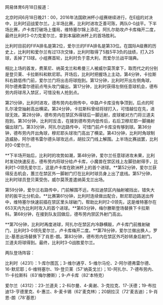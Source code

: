 网易体育6月18日报道：

北京时间6月18日晚21：00，2016年法国欧洲杯小组赛继续进行，在E组的对决中，比利时迎战爱尔兰。上半场比赛，比利时进攻乏善可陈，两队0-0战平。下半场比赛，卢卡库打破场上僵局，维特塞尔锦上添花，阿扎尔助攻卢卡库梅开二度，最终比利时3-0力克爱尔兰，拿到本届欧洲杯上的首场胜利。

比利时目前的FIFA排名是第2位，爱尔兰的FIFA排名是第33位。在国际A级赛的历史上，比利时和爱尔兰有过13次交锋，比利时取得了5胜5平3负的战绩，打入25球，丢掉了13球。小组赛首轮，比利时负于意大利，而爱尔兰战平瑞典。

相比上场的首发，费莱尼、纳英戈兰和希曼三人被威尔莫茨拿下，取而代之的分别是登贝莱、卡拉斯科和默尼耶。开场后，比利时把握场上主动，第4分钟，卡拉斯科右路低传门前，爱尔兰门将出击将球抱到。第12分钟，比利时开出左侧角球，阿尔德弗雷尔德前点甩头攻门偏出。第17分钟，比利时获得左侧任意球机会，德布劳内将球吊入禁区，可惜没有人抢到点。

第21分钟，比利时进攻，德布劳内右侧传中，中路卢卡库没有争顶到，后点的阿扎尔凌空抽射高出横梁。第24分钟，卡拉斯科曾经将球打入，可惜越位在先，进球无效。第28分钟，德布劳内在禁区外得球后一脚远射，皮球被对方门将兰道夫抱到。第30分钟，比利时反击，在接到德布劳内低传后，右后卫穆尼耶一脚捅射偏出球门。第33分钟，阿扎尔边路传中，可惜门前卢卡库没有够到球。第36分钟，德布劳内开出角球，穆尼耶头球攻门高出了横梁。第43分钟，比利时角球制造威胁，阿尔德韦雷尔德头球攻远点，胡拉汉门线上解围。上半场比赛战罢，比利时0-0爱尔兰。

**下半场开始后，比利时的攻势如潮，第48分钟，爱尔兰任意球进攻未果，比利时发动快速反击，德布劳内将球分给卢卡库，小魔兽在禁区线上左脚劲射得手，比利时1-0领先爱尔兰，这是卢卡库在欧洲杯上的首个进球。**第52分钟，爱尔兰获得反击机会，蕙兰在禁区外一脚射门打在比利时球员身上出了底线。第57分钟，比利时球员登贝莱受伤，威尔莫茨差遣纳英戈兰出场。

第59分钟，爱尔兰右路传中，门前解围不远，布拉迪禁区内抽射被挡出，错失大好的扳平比分机会。**比赛第61分钟，比利时连续做出配合，默尼耶边路送出传中，维特塞尔快速前插在禁区里头球破门，帮助比利时2-0领先，这是维特塞尔在653天内为比利时攻入的首个进球。**第63分钟，梅尔滕斯登场替换下卡拉斯科。第68分钟，在接到队友回做后，德布劳内禁区外射门高出。

**第70分钟，比利时再度进球，阿扎尔在禁区内冷静横敲，卢卡库门前推射破门，比利时3-0领先爱尔兰，卢卡库梅开二度。**第78分钟，爱尔兰做出换人，罗比-基恩出场替换下了肖恩-朗。第83分钟，德布劳内在禁区外巧妙转身后射门，兰道夫将球得到。最终，比利时3-0战胜爱尔兰。

两队登场阵容：

比利时（4231）：1-库尔图瓦；3-维尔通亨、5-维尔马伦、2-阿尔德弗雷尔德、16-默尼耶；6-维特塞尔、19-登贝莱（57'纳英戈兰）；10-阿扎尔、7-德布劳内、11-卡拉斯科（63'梅尔滕斯）；9-卢卡库（82'本特克）

爱尔兰（4312）：23-兰道夫；2-科尔曼、4-奥谢、3-克拉克、17-沃德；19-布拉迪13-亨德里克、6-惠兰、8-麦卡锡（62'麦克林）；20胡拉汉（72'麦吉迪）；9-肖恩-朗（78'基恩）

